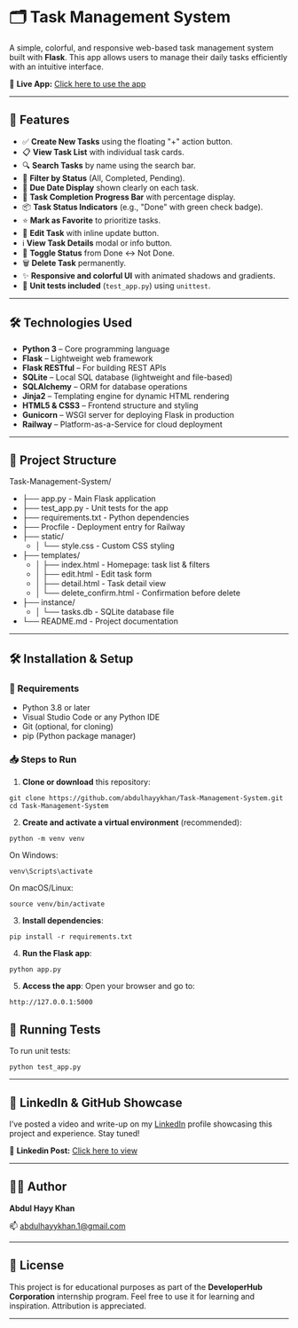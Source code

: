 # 🗂️ Task Management System

A simple, colorful, and responsive web-based task management system built with **Flask**. This app allows users to manage their daily tasks efficiently with an intuitive interface.

🔴 **Live App:** [Click here to use the app](https://task-management-system-ahk.up.railway.app/)  

---

## 🚀 Features

- ✅ **Create New Tasks** using the floating "+" action button.
- 📋 **View Task List** with individual task cards.
- 🔍 **Search Tasks** by name using the search bar.
- 🎯 **Filter by Status** (All, Completed, Pending).
- 📅 **Due Date Display** shown clearly on each task.
- 🔄 **Task Completion Progress Bar** with percentage display.
- 📦 **Task Status Indicators** (e.g., "Done" with green check badge).
- ⭐ **Mark as Favorite** to prioritize tasks.
- 📝 **Edit Task** with inline update button.
- ℹ️ **View Task Details** modal or info button.
- 🔄 **Toggle Status** from Done ↔ Not Done.
- 🗑️ **Delete Task** permanently.
- ✨ **Responsive and colorful UI** with animated shadows and gradients.
- 🧪 **Unit tests included** (`test_app.py`) using `unittest`.

---

## 🛠️ Technologies Used

- **Python 3** – Core programming language
- **Flask** – Lightweight web framework
- **Flask RESTful** – For building REST APIs
- **SQLite** – Local SQL database (lightweight and file-based)
- **SQLAlchemy** – ORM for database operations
- **Jinja2** – Templating engine for dynamic HTML rendering
- **HTML5 & CSS3** – Frontend structure and styling
- **Gunicorn** – WSGI server for deploying Flask in production
- **Railway** – Platform-as-a-Service for cloud deployment

---

## 📁 Project Structure

Task-Management-System/
- ├── app.py - Main Flask application
- ├── test_app.py - Unit tests for the app
- ├── requirements.txt - Python dependencies
- ├── Procfile - Deployment entry for Railway
- ├── static/
  - │ └── style.css - Custom CSS styling
- ├── templates/
  - │ ├── index.html - Homepage: task list & filters
  - │ ├── edit.html - Edit task form
  -  │ ├── detail.html - Task detail view
  - │ └── delete_confirm.html - Confirmation before delete
- ├── instance/
  - │ └── tasks.db - SQLite database file
- └── README.md - Project documentation

---

## 🛠 Installation & Setup

### 📌 Requirements

- Python 3.8 or later
- Visual Studio Code or any Python IDE
- Git (optional, for cloning)
- pip (Python package manager)

### 📥 Steps to Run

1. **Clone or download** this repository:
```
git clone https://github.com/abdulhayykhan/Task-Management-System.git
cd Task-Management-System
```

2. **Create and activate a virtual environment** (recommended):
```
python -m venv venv
```
On Windows:
```
venv\Scripts\activate
```

On macOS/Linux:
```
source venv/bin/activate
```

3. **Install dependencies**:
```
pip install -r requirements.txt
```

4. **Run the Flask app**:
```
python app.py
```

5. **Access the app**:
Open your browser and go to:
```
http://127.0.0.1:5000
```

## 🧪 Running Tests
To run unit tests:
```
python test_app.py
```

---

## 📢 LinkedIn & GitHub Showcase

I’ve posted a video and write-up on my [LinkedIn](https://www.linkedin.com/in/abdul-hayy-khan) profile showcasing this project and experience. Stay tuned!

🔵 **Linkedin Post:** [Click here to view](https://www.linkedin.com/posts/abdul-hayy-khan_python-flask-webdevelopment-activity-7360928078442782720-tngH?utm_source=social_share_send&utm_medium=android_app&rcm=ACoAAD-1C1ABIDYPYt0U2NuXo07kX9IWQsKu3N4&utm_campaign=copy_link)  

---

## 🙋‍♂️ Author

**Abdul Hayy Khan**

📫 abdulhayykhan.1@gmail.com

---

## 📌 License

This project is for educational purposes as part of the **DeveloperHub Corporation** internship program. Feel free to use it for learning and inspiration. Attribution is appreciated.

---
